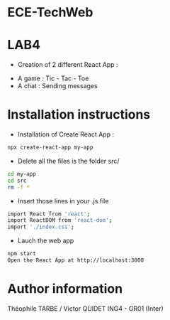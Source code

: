 # ECE-TechWeb

# LAB4

* Creation of 2 different React App : 
- A game : Tic - Tac - Toe
- A chat : Sending messages

#  Installation instructions 

- Installation of Create React App : 
```sh
npx create-react-app my-app
```
- Delete all the files is the folder src/
```sh
cd my-app
cd src
rm -f *
```
- Insert those lines in your .js file
```sh
import React from 'react';
import ReactDOM from 'react-dom';
import './index.css';
```
- Lauch the web app
```sh
npm start
Open the React App at http://localhost:3000
```

# Author information

Théophile TARBE / Victor QUIDET
ING4 - GR01 (Inter)